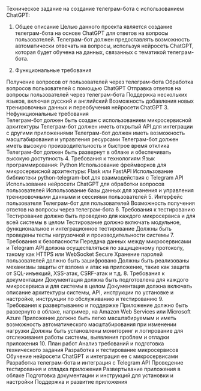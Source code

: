 Техническое задание на создание телеграм-бота с использованием ChatGPT:

1. Общее описание
Целью данного проекта является создание телеграм-бота на основе ChatGPT для ответов на вопросы пользователей. Телеграм-бот должен предоставлять возможность автоматически отвечать на вопросы, используя нейросеть ChatGPT, которая будет обучена на данных, связанных с тематикой телеграм-бота.

2. Функциональные требования

Получение вопросов от пользователей через телеграм-бота
Обработка вопросов пользователей с помощью ChatGPT
Отправка ответов на вопросы пользователей через телеграм-бота
Поддержка нескольких языков, включая русский и английский
Возможность добавления новых тренировочных данных и переобучения нейросети ChatGPT
3. Нефункциональные требования  
Телеграм-бот должен быть создан с использованием микросервисной архитектуры
Телеграм-бот должен иметь открытый API для интеграции с другими приложениями
Телеграм-бот должен иметь возможность масштабирования и управления ресурсами
Телеграм-бот должен иметь высокую производительность и быстрое время отклика
Телеграм-бот должен быть развернут в облаке и обеспечивать высокую доступность
4. Требования к технологиям
Язык программирования: Python
Использование фреймворков для микросервисной архитектуры: Flask или FastAPI
Использование библиотеки python-telegram-bot для взаимодействия с Telegram API
Использование нейросети ChatGPT для обработки вопросов пользователей
Использование базы данных для хранения и управления тренировочными данными и сессиями пользователей
5. Интерфейс пользователя
Телеграм-бот для пользователей
Возможность получения ответов на вопросы через телеграм-бота
6. Требования к тестированию
Тестирование должно быть проведено для каждого микросервиса и для всей системы в целом
Тестирование должно включать модульное, функциональное и интеграционное тестирование
Должны быть проведены тесты нагрузочной и производительности системы
7. Требования к безопасности
Передача данных между микросервисами и Telegram API должна осуществляться по защищенному протоколу, такому как HTTPS или WebSocket Secure
Хранение паролей пользователей должно быть зашифровано
Должны быть реализованы механизмы защиты от взлома и атак на приложение, такие как защита от SQL-инъекций, XSS-атак, CSRF-атак и т.д.
8. Требования к документации
Документация должна быть подготовлена для каждого микросервиса и для системы в целом
Документация должна включать описание архитектуры системы, API, инструкции по установке и настройке, инструкции по обслуживанию и тестированию
9. Требования к развертыванию и поддержке
Приложение должно быть развернуто в облаке, например, на Amazon Web Services или Microsoft Azure
Приложение должно быть легко масштабируемым и иметь возможность автоматического масштабирования при изменении нагрузки
Должны быть установлены мониторинг и логирование для отслеживания работы системы, выявления проблем и отладки приложения
10. План работ
Анализ требований и подготовка технического задания
Разработка и тестирование микросервисов
Обучение нейросети ChatGPT и интеграция ее с микросервисами
Разработка телеграм-бота и интеграция с Telegram API
Проведение тестирования и отладка приложения
Развертывание приложения в облаке
Подготовка документации и инструкций для установки и настройки
Поддержка и развитие приложения
